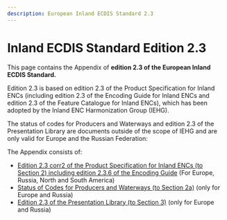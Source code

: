 ```yaml
---
description: European Inland ECDIS Standard 2.3
---
```


# Inland ECDIS Standard Edition 2.3

This page contains the Appendix of **edition 2.3 of the European Inland ECDIS Standard.** 

Edition 2.3 is based on edition 2.3 of the Product Specification for Inland ENCs \(including edition 2.3 of the Encoding Guide for Inland ENCs and edition 2.3 of the Feature Catalogue for Inland ENCs\), which has been adopted by the Inland ENC Harmonization Group \(IEHG\). 

The status of codes for Producers and Waterways and edition 2.3 of the Presentation Library are documents outside of the scope of IEHG and are only valid for Europe and the Russian Federation:

The Appendix consists of:

* [Edition 2.3 corr2 of the Product Specification for Inland ENCs \(to Section 2\) including edition 2.3.6 of the Encoding Guide](ienc-product-specification-2.3/) \(For Europe, Russia, North and South America\)
* [Status of Codes for Producers and Waterways \(to Section 2a\)](https://ienc.gitbook.io/ienc-main/status-of-codes-for-producers-and-waterways) \(only for Europe and Russia\)
* [Edition 2.3 of the Presentation Library \(to Section 3\)](status-of-the-ienc-presentation-library-2.3/) \(only for Europe and Russia\)



